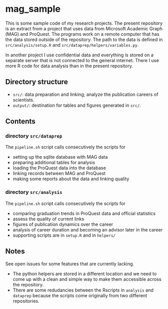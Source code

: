 # mag_sample
This is some sample code of my research projects. The present repository is an extract from a project that uses data from Microsoft Academic Graph (MAG) and ProQuest. The programs work on a remote computer that has the data stored outside of the repository. The path to the data is defined in `src/analysis/setup.R` and `src/dataprep/helpers/variables.py`. 

In another project I use confidential data and everything is stored on a separate server that is not connected to the general internet. There I use more R code for data analysis than in the present repository.


## Directory structure
- `src/`: data preparation and linking; analyze the publication careers of scientists.
- `output/`: destination for tables and figures generated in `src/`. 

## Contents

### directory `src/dataprep` 
The `pipeline.sh` script calls consecutively the scripts for 
- setting up the sqlite database with MAG data
- preparing additional tables for analysis
- loading the ProQuest data into the database 
- linking records between MAG and ProQuest
- making some reports about the data and linking quality


### directory `src/analysis` 
The `pipeline.sh` script calls consecutively the scripts for
- comparing graduation trends in ProQuest data and official statistics
- assess the quality of current links 
- figures of publication dynamics over the career
- analysis of career duration and becoming an advisor later in the career 
- supporting scripts are in `setup.R` and in `helpers/`



## Notes 
See open issues for some features that are currently lacking. 
- The python helpers are stored in a different location and we need to come up with a clean and simple way to make them accessible across the repository.
- There are some redudancies between the Rscripts in `analysis` and `dataprep` because the scripts come originally from two different repositories.